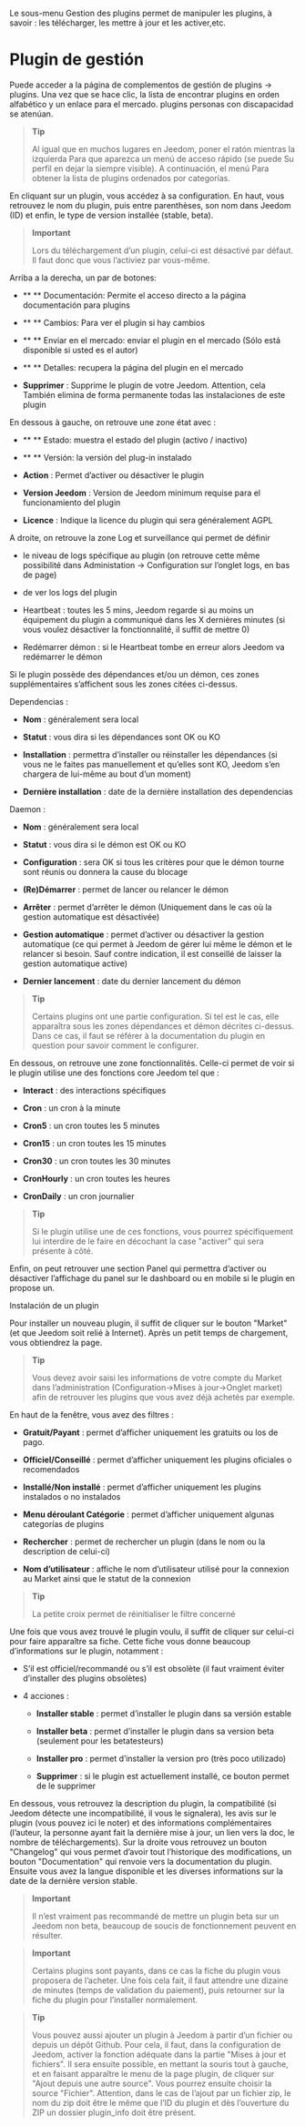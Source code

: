 Le sous-menu Gestion des plugins permet de manipuler les plugins, à
savoir : les télécharger, les mettre à jour et les activer,etc.​

Plugin de gestión
===================

Puede acceder a la página de complementos de gestión de plugins →
plugins. Una vez que se hace clic, la lista de encontrar
plugins en orden alfabético y un enlace para el mercado. plugins
personas con discapacidad se atenúan.

> **Tip**
>
> Al igual que en muchos lugares en Jeedom, poner el ratón mientras la izquierda
> Para que aparezca un menú de acceso rápido (se puede
> Su perfil en dejar la siempre visible). A continuación, el menú
> Para obtener la lista de plugins ordenados por categorías.

En cliquant sur un plugin, vous accédez à sa configuration. En haut, vous
retrouvez le nom du plugin, puis entre parenthèses, son nom dans Jeedom
(ID) et enfin, le type de version installée (stable, beta).

> **Important**
>
> Lors du téléchargement d’un plugin, celui-ci est désactivé par défaut.
> Il faut donc que vous l’activiez par vous-même.

Arriba a la derecha, un par de botones:

-   ** ** Documentación: Permite el acceso directo a la página
    documentación para plugins

-   ** ** Cambios: Para ver el plugin si hay cambios

-   ** ** Enviar en el mercado: enviar el plugin en el mercado
    (Sólo está disponible si usted es el autor)

-   ** ** Detalles: recupera la página del plugin en el mercado

-   **Supprimer** : Supprime le plugin de votre Jeedom. Attention, cela
    También elimina de forma permanente todas las instalaciones de este plugin

En dessous à gauche, on retrouve une zone état avec :

-   ** ** Estado: muestra el estado del plugin (activo / inactivo)

-   ** ** Versión: la versión del plug-in instalado

-   **Action** : Permet d’activer ou désactiver le plugin

-   **Version Jeedom** : Version de Jeedom minimum requise
    para el funcionamiento del plugin

-   **Licence** : Indique la licence du plugin qui sera généralement
    AGPL

A droite, on retrouve la zone Log et surveillance qui permet de définir 

-   le niveau de logs spécifique au plugin (on retrouve cette même possibilité dans
Administation → Configuration sur l’onglet logs, en bas de page)

-   de ver los logs del plugin

-   Heartbeat : toutes les 5 mins, Jeedom regarde si au moins un équipement du plugin a communiqué dans les X dernières minutes (si vous voulez désactiver la fonctionnalité, il suffit de mettre 0)

-   Redémarrer démon : si le Heartbeat tombe en erreur alors Jeedom va redémarrer le démon

Si le plugin possède des dépendances et/ou un démon, ces zones
supplémentaires s’affichent sous les zones citées ci-dessus.

Dependencias :

-   **Nom** : généralement sera local

-   **Statut** : vous dira si les dépendances sont OK ou KO

-   **Installation** : permettra d’installer ou réinstaller les
    dépendances (si vous ne le faites pas manuellement et qu’elles sont
    KO, Jeedom s’en chargera de lui-même au bout d’un moment)

-   **Dernière installation** : date de la dernière installation des
    dependencias

Daemon :

-   **Nom** : généralement sera local

-   **Statut** : vous dira si le démon est OK ou KO

-   **Configuration** : sera OK si tous les critères pour que le démon
    tourne sont réunis ou donnera la cause du blocage

-   **(Re)Démarrer** : permet de lancer ou relancer le démon

-   **Arrêter** : permet d’arrêter le démon (Uniquement dans le cas où
    la gestion automatique est désactivée)

-   **Gestion automatique** : permet d’activer ou désactiver la gestion
    automatique (ce qui permet à Jeedom de gérer lui même le démon et le
    relancer si besoin. Sauf contre indication, il est conseillé de
    laisser la gestion automatique active)

-   **Dernier lancement** : date du dernier lancement du démon

> **Tip**
>
> Certains plugins ont une partie configuration. Si tel est le cas, elle
> apparaîtra sous les zones dépendances et démon décrites ci-dessus.
> Dans ce cas, il faut se référer à la documentation du plugin en
> question pour savoir comment le configurer.

En dessous, on retrouve une zone fonctionnalités. Celle-ci permet de voir
si le plugin utilise une des fonctions core Jeedom tel que :

-   **Interact** : des interactions spécifiques

-   **Cron** : un cron à la minute

-   **Cron5** : un cron toutes les 5 minutes

-   **Cron15** : un cron toutes les 15 minutes

-   **Cron30** : un cron toutes les 30 minutes

-   **CronHourly** : un cron toutes les heures

-   **CronDaily** : un cron journalier

> **Tip**
>
> Si le plugin utilise une de ces fonctions, vous pourrez spécifiquement
> lui interdire de le faire en décochant la case "activer" qui sera
> présente à côté.

Enfin, on peut retrouver une section Panel qui permettra d’activer ou
désactiver l’affichage du panel sur le dashboard ou en mobile si le
plugin en propose un.

Instalación de un plugin

Pour installer un nouveau plugin, il suffit de cliquer sur le bouton
"Market" (et que Jeedom soit relié à Internet). Après un petit temps de
chargement, vous obtiendrez la page.

> **Tip**
>
> Vous devez avoir saisi les informations de votre compte du Market dans
> l’administration (Configuration→Mises à jour→Onglet market) afin de
> retrouver les plugins que vous avez déjà achetés par exemple.

En haut de la fenêtre, vous avez des filtres :

-   **Gratuit/Payant** : permet d’afficher uniquement les gratuits ou
    los de pago.

-   **Officiel/Conseillé** : permet d’afficher uniquement les plugins
    oficiales o recomendados

-   **Installé/Non installé** : permet d’afficher uniquement les plugins
    instalados o no instalados

-   **Menu déroulant Catégorie** : permet d’afficher uniquement
    algunas categorías de plugins

-   **Rechercher** : permet de rechercher un plugin (dans le nom ou la
    description de celui-ci)

-   **Nom d’utilisateur** : affiche le nom d’utilisateur utilisé pour la
    connexion au Market ainsi que le statut de la connexion

> **Tip**
>
> La petite croix permet de réinitialiser le filtre concerné

Une fois que vous avez trouvé le plugin voulu, il suffit de cliquer sur
celui-ci pour faire apparaître sa fiche. Cette fiche vous donne beaucoup
d’informations sur le plugin, notamment :

-   S’il est officiel/recommandé ou s’il est obsolète (il faut vraiment
    éviter d’installer des plugins obsolètes)

-   4 acciones :

    -   **Installer stable** : permet d’installer le plugin dans sa
        versión estable

    -   **Installer beta** : permet d’installer le plugin dans sa
        version beta (seulement pour les betatesteurs)

    -   **Installer pro** : permet d’installer la version pro (très
        poco utilizado)

    -   **Supprimer** : si le plugin est actuellement installé, ce
        bouton permet de le supprimer

En dessous, vous retrouvez la description du plugin, la compatibilité
(si Jeedom détecte une incompatibilité, il vous le signalera), les avis
sur le plugin (vous pouvez ici le noter) et des informations
complémentaires (l’auteur, la personne ayant fait la dernière mise à
jour, un lien vers la doc, le nombre de téléchargements). Sur la droite
vous retrouvez un bouton "Changelog" qui vous permet d’avoir tout
l’historique des modifications, un bouton "Documentation" qui renvoie
vers la documentation du plugin. Ensuite vous avez la langue disponible
et les diverses informations sur la date de la dernière version stable.

> **Important**
>
> Il n’est vraiment pas recommandé de mettre un plugin beta sur un
> Jeedom non beta, beaucoup de soucis de fonctionnement peuvent en
> résulter.

> **Important**
>
> Certains plugins sont payants, dans ce cas la fiche du plugin vous
> proposera de l’acheter. Une fois cela fait, il faut attendre une
> dizaine de minutes (temps de validation du paiement), puis retourner
> sur la fiche du plugin pour l’installer normalement.

> **Tip**
>
> Vous pouvez aussi ajouter un plugin à Jeedom à partir d’un fichier ou
> depuis un dépôt Github. Pour cela, il faut, dans la configuration de
> Jeedom, activer la fonction adéquate dans la partie "Mises à jour et
> fichiers". Il sera ensuite possible, en mettant la souris tout à
> gauche, et en faisant apparaître le menu de la page plugin, de cliquer
> sur "Ajout depuis une autre source". Vous pourrez ensuite choisir la
> source "Fichier". Attention, dans le cas de l’ajout par un fichier
> zip, le nom du zip doit être le même que l’ID du plugin et dès
> l’ouverture du ZIP un dossier plugin\_info doit être présent.

